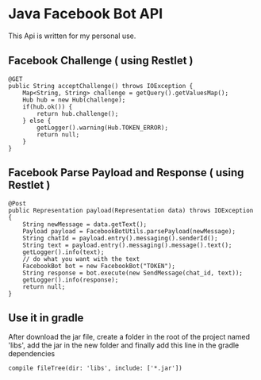 # Java Facebook Bot API

This Api is written for my personal use.

## Facebook Challenge ( using Restlet )

```
@GET
public String acceptChallenge() throws IOException {
	Map<String, String> challenge = getQuery().getValuesMap();
	Hub hub = new Hub(challenge);
	if(hub.ok()) {
		return hub.challenge();
	} else {
		getLogger().warning(Hub.TOKEN_ERROR);
     	return null;
	}
}
```

## Facebook Parse Payload and Response ( using Restlet )

```
@Post
public Representation payload(Representation data) throws IOException {
	String newMessage = data.getText();
	Payload payload = FacebookBotUtils.parsePayload(newMessage);
	String chatId = payload.entry().messaging().senderId();
	String text = payload.entry().messaging().message().text();
	getLogger().info(text);
	// do what you want with the text
	FacebookBot bot = new FacebookBot("TOKEN");
	String response = bot.execute(new SendMessage(chat_id, text));
	getLogger().info(response);
	return null;
}
```

## Use it in gradle

After download the jar file, create a folder in the root of the project named 'libs', add the jar in the new folder and finally add this line in the gradle dependencies

```
compile fileTree(dir: 'libs', include: ['*.jar'])
```